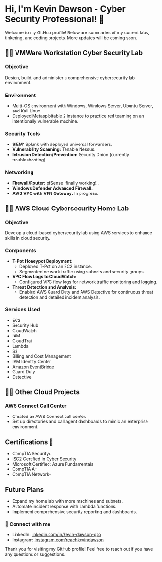 # Hi, I'm Kevin Dawson - Cyber Security Professional! 👋

Welcome to my GitHub profile! Below are summaries of my current labs, tinkering, and coding projects. More updates will be coming soon.

## 👨‍💻 VMWare Workstation Cyber Security Lab
### Objective
Design, build, and administer a comprehensive cybersecurity lab environment.

### Environment
- Multi-OS environment with Windows, Windows Server, Ubuntu Server, and Kali Linux.
- Deployed Metasploitable 2 instance to practice red teaming on an intentionally vulnerable machine.

### Security Tools
- **SIEM:** Splunk with deployed universal forwarders.
- **Vulnerability Scanning:** Tenable Nessus.
- **Intrusion Detection/Prevention:** Security Onion (currently troubleshooting).

### Networking
- **Firewall/Router:** pfSense (finally working!).
- **Windows Defender Advanced Firewall.**
- **AWS VPC with VPN Gateway:** In progress.

## 👨‍💻 AWS Cloud Cybersecurity Home Lab
### Objective
Develop a cloud-based cybersecurity lab using AWS services to enhance skills in cloud security.

### Components
- **T-Pot Honeypot Deployment:**
  - Deployed T-Pot on an EC2 instance.
  - Segmented network traffic using subnets and security groups.
- **VPC Flow Logs to CloudWatch:**
  - Configured VPC flow logs for network traffic monitoring and logging.
- **Threat Detection and Analysis:**
  - Enabled AWS Guard Duty and AWS Detective for continuous threat detection and detailed incident analysis.

### Services Used
- EC2
- Security Hub
- CloudWatch
- IAM
- CloudTrail
- Lambda
- S3
- Billing and Cost Management
- IAM Identity Center
- Amazon EventBridge
- Guard Duty
- Detective

## 👨‍💻 Other Cloud Projects
### AWS Connect Call Center
- Created an AWS Connect call center.
- Set up directories and call agent dashboards to mimic an enterprise environment.

## Certifications 📖
- CompTIA Security+
- ISC2 Certified in Cyber Security
- Microsoft Certified: Azure Fundamentals
- CompTIA A+
- CompTIA Network+

## Future Plans
- Expand my home lab with more machines and subnets.
- Automate incident response with Lambda functions.
- Implement comprehensive security reporting and dashboards.

### 🤳 Connect with me
- LinkedIn: [linkedin.com/in/kevin-dawson-gso](https://www.linkedin.com/in/kevin-dawson-gso/)
- Instagram: [instagram.com/reachkevindawson](https://www.instagram.com/reachkevindawson/)

Thank you for visiting my GitHub profile! Feel free to reach out if you have any questions or suggestions.
